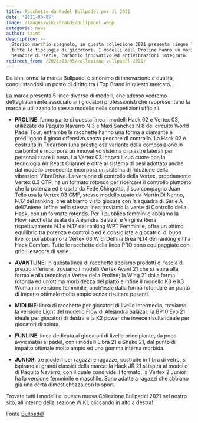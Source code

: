 ```yaml
---
title: Racchette da Padel Bullpadel per il 2021
date: '2021-03-05'
image: /images/wiki/brands/bullpadel.webp
categorie: news
author: saint
description: >-
  Storico marchio spagnolo, in questa collezione 2021 presenta cinque linee, per
  tutte le tipologie di giocatori. I modelli dell Proline hanno un manico in
  hesacore di serie, carbonio innovativo ed antivibrazioni integrato.
redirect_from: /2021/03/05/collezione-bullpadel-2021/
---
```

Da anni ormai la marca Bullpadel è sinonimo di innovazione e qualità, conquistandosi un posto di diritto tra i Top Brand in questo mercato. 

La marca presenta 5 linee diverse di modelli, che adesso vedremo dettagliatamente associato ai i giocatori professionisti che rappresentano la marca e utilizzano lo stesso modello nelle competizioni ufficiali. 

- **PROLINE**: fanno parte di questa linea i modelli Hack 02 e Vertex 03, utilizzate da Paquito Navarro N.3 e Maxi Sanchez N.8 del circuito World Padel Tour, entrambe le racchette hanno una forma a diamante e prediligono il gioco offensivo senza peccare di controllo. La Hack 02 è costruita in Tricarbon (una prestigiosa variante della composizione in carbonio) e incorpora un innovativo sistema di piastre laterali per personalizzare il peso. La Vertex 03 innova il suo cuore con la tecnologia Air React Channel e oltre al sistema di pesi adottato anche dal modello precedente incorpora un sistema di riduzione della vibrazioni VibraDrive. La versione di controllo della Vertex, propriamente Vertex 0.3 CTR, ha un formato rotondo per ricercare il controllo piuttosto che la potenza ed è usata da Fede Chingotto, il suo compagno Juan Tello usa la Vertex 03 CMF, stesso modello usato da Martin Di Nenno, N.17 del ranking, che abbiamo visto giocare con la squadra di Serie A dell’Aniene. Infine nella stessa linea troviamo la verse di Controllo della Hack, con un formato rotondo. Per il pubblico femminile abbiamo la Flow, racchetta usata da Alejandra Salazar e Virginia Riera rispettivamente N.1 e N.17 del ranking WPT Femminile, offre un ottimo equilibrio tra potenza e controllo ed è consigliata a giocatrici di buon livello; poi abbiamo la Vertex 03 W di Delfina Brea N.14 del ranking e l’ha Hack Comfort. Tutte le racchette della linea PRO sono equipaggiate con grip Hesacore di serie. 

- **AVANTLINE**: in questa linea di racchette abbiamo prodotti di fascia di prezzo inferiore, troviamo i modelli Vertex Avant 21 che si ispira alla forma e alla tecnologia Vertex della Proline; la Wing 21 dalla forma rotonda ed un’ottima morbidezza del piatto e infine il modello K3 e K3 Woman in versione femminile,  anch’esse dalla forma rotonda e un punto di impatto ottimale molto ampio senza risultare pesanti. 

- **MIDLINE**: linea di racchette per giocatori di livello intermedio, troviamo la versione Light del modello Flow di Alejandra Salazar; la BP10 Evo 21 ideale per giocatori di destra e la K2 power che invece risulta ideale per giocatori di spinta. 

- **FUNLINE**: linea dedicata ai giocatori di livello principiante, da poco avvicinatisi al padel, con i modelli Libra 21 e Shake 21, dal punto di impatto ottimale molto ampio ed una gomma interna morbida.

- **JUNIOR**: tre modelli per ragazzi e ragazze, costruite in fibra di vetro, si ispirano ai grandi classici della marca: la Hack JR 21 si ispira al modello di Paquito Navarro, con il quale condivide il formato; la Vertex 2 Junior ha la versione femminile e maschile. Sono adatte a ragazzi che abbiano già una certa dimestichezza con lo sport. 

Trovate tutti i modelli di questa nuova Collezione Bullpadel 2021 nel nostro sito, all’interno della sezione WIKI, cliccando in alto a destra!

Fonte [Bullpadel](https://www.bullpadel.com/it/)
